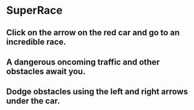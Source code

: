 # __SuperRace__
## Сlick on the arrow on the red car and go to an incredible race. 
## A dangerous oncoming traffic and other obstacles await you. 
## Dodge obstacles using the left and right arrows under the car. 

